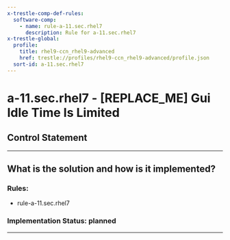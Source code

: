 ```yaml
---
x-trestle-comp-def-rules:
  software-comp:
    - name: rule-a-11.sec.rhel7
      description: Rule for a-11.sec.rhel7
x-trestle-global:
  profile:
    title: rhel9-ccn_rhel9-advanced
    href: trestle://profiles/rhel9-ccn_rhel9-advanced/profile.json
  sort-id: a-11.sec.rhel7
---
```


# a-11.sec.rhel7 - \[REPLACE_ME\] Gui Idle Time Is Limited

## Control Statement

______________________________________________________________________

## What is the solution and how is it implemented?

<!-- For implementation status enter one of: implemented, partial, planned, alternative, not-applicable -->

<!-- Note that the list of rules under ### Rules: is read-only and changes will not be captured after assembly to JSON -->

<!-- Add control implementation description here for control: a-11.sec.rhel7 -->

### Rules:

  - rule-a-11.sec.rhel7

### Implementation Status: planned

______________________________________________________________________
